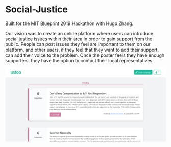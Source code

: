 # Social-Justice

Built for the MIT Blueprint 2019 Hackathon with Hugo Zhang. 

Our vision was to create an online platform where users can introduce social justice issues within their area in order to gain support from the public. 
People can post issues they feel are important to them on our platform, and other users, if they feel that they want to add their support, can add their voice to the problem. 
Once the poster feels they have enough supporters, they have the option to contact their local representatives. 

![Image of app](https://github.com/lithafnium/Social-Justice/blob/master/images/screenshot.png)
